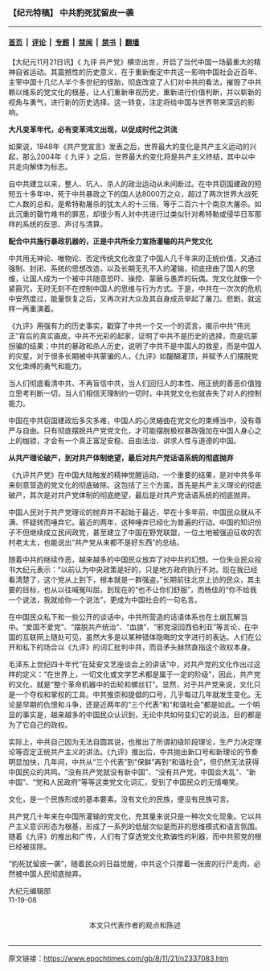### 【纪元特稿】 中共豹死犹留皮一袭

---

#### [首页](../../../..?n2337083) &nbsp;|&nbsp; [评论](../../../../../epoch-comment?n2337083) &nbsp;|&nbsp; [专题](../../../../../epoch-special?n2337083) &nbsp;|&nbsp; [禁闻](../../../../../epoch-news?n2337083) &nbsp;|&nbsp; [禁书](../../../../../books?n2337083) &nbsp;|&nbsp; [翻墙](https://github.com/gfw-breaker/nogfw/blob/master/README.md?n2337083)


<div class="post_content" id="artbody" itemprop="articleBody">
 <!-- article content begin -->
 <p>
  【大纪元11月21日讯】《
  <ok href="https://www.epochtimes.com/gb/tag/%E4%B9%9D%E8%AF%84.html">
   九评
  </ok>
  共产党》横空出世，开启了当代中国一场最重大的精神自省运动。其震撼性的历史意义，在于重新衡定中共这一影响中国社会近百年、主宰中国十几亿人半个多世纪的怪胎，彻底改变了人们对中共的看法，摧毁了中共赖以维系的党文化的根基，让人们重新审视历史，重新进行价值判断，并以崭新的视角与勇气，进行新的历史选择。这一转变，注定将给中国与世界带来深远的影响。
 </p>
 <p>
  <b>
   大凡变革年代，必有变革鸿文出现，以促成时代之洪流
  </b>
 </p>
 <p>
  如果说，1848年《共产党宣言》发表之后，世界最大的变化是共产主义运动的兴起，那么2004年《
  <ok href="https://www.epochtimes.com/gb/tag/%E4%B9%9D%E8%AF%84.html">
   九评
  </ok>
  》之后，世界最大的变化将是共产主义终结，其中以中共走向解体为标志。
 </p>
 <p>
  自中共建立以来，整人、坑人、杀人的政治运动从未间断过。在中共窃国建政的短短五十多年中，死于中共暴政之下的国人达8000万之众，超过了两次世界大战死亡人数的总和，是希特勒屠杀的犹太人的十三倍，等于二百六十个南京大屠杀。如此沉重的罄竹难书的罪恶，却很少有人对中共进行过类似针对希特勒或侵华日军那样的系统的反思、声讨与清算。
 </p>
 <p>
  <b>
   配合中共施行暴政机器的，正是中共所全力宣扬灌输的共产党文化
  </b>
 </p>
 <p>
  中共用无神论、唯物论、否定传统文化改变了中国人几千年来的正统价值，又通过强制、封闭、系统的思想改造，以及长期无孔不入的灌输，彻底扭曲了国人的思维，让国人成为一个被中共随意恐吓、操控、蒙蔽与愚弄的玩偶。党文化就像一个紧箍咒，无时无刻不在控制中国人的思维与行为方式。于是，中共在一次次的危机中安然度过，能量恢复之后，又再次对大众及其自身成员举起了屠刀。悲剧，就这样一再重演着。
 </p>
 <p>
  《九评》用强有力的历史事实，戳穿了中共一个又一个的谎言，揭示中共“伟光正”背后的真实画皮。中共不光彩的起家，证明了中共不是历史的选择，而是坑蒙拐骗的结果；中共的暴政和杀人历史，说明了中共不是中国人的救星，而是中国人的灾星。对于很多长期被中共蒙骗的人，《九评》如醍醐灌顶，并赋予人们摆脱党文化束缚的勇气和能力。
 </p>
 <p>
  当人们彻底看清中共、不再盲信中共，当人们回归人的本性、用正统的善恶价值独立思考判断一切，当人们相信天理制约一切时，中共党文化也就丧失了对人的控制能力。
 </p>
 <p>
  中国在中共窃国建政后多灾多难，中国人的心灵蜷曲在党文化的束缚当中，没有尊严与自由。只有彻底摆脱共产党党文化，才可能摆脱极权暴政强加在中国人身心之上的枷锁，才会有一个真正富足安稳、自由法治、讲求人性与道德的中国。
 </p>
 <p>
  <b>
   从共产理论破产，到对共产体制绝望，最后对共产党话语系统的彻底抛弃
  </b>
 </p>
 <p>
  《九评共产党》在中国大陆触发的精神觉醒运动，一个重要的结果，是对中共多年来刻意营造的党文化的彻底破除。这包括了三个方面，首先是共产主义理论的彻底破产，其次是对共产党体制的彻底绝望，最后是对共产党话语系统的彻底抛弃。
 </p>
 <p>
  中国人民对于共产党理论的抛弃并不起始于最近，早在十多年前，中国民众就从不满、怀疑转而唾弃它。最近的两年，这种唾弃已经化为普遍的行动。中国的知识份子不但继续成立民间政党，甚至建立了中国在野党联盟，一位土地被强迫征收的农村老太太，也能说出“共产党从来都不是好东西”的总结。
 </p>
 <p>
  随着中共的继续作恶，越来越多的中国民众放弃了对中共的幻想。一位失业民众投书大纪元表示：“以前认为中央政策是好的，只是地方政府执行不对。现在我已经看清楚了，这个党从上到下，根本就是一群强盗。”长期前往北京上访的民众，其主要的目标，也从以往喊冤叫屈，到现在的“也不让你们舒服”，而杨佳的“你不给我一个说法，我就给你一个说法”，更成为中国社会的一句名言。
 </p>
 <p>
  在中国民众私下和一些公开的谈话中，中共所营造的话语体系也在土崩瓦解当中。“爱国不爱党”、“摆脱共产统治”、“血旗”、“邪党滚回西伯利亚”等言论，在中国的互联网上随处可见，虽然大多是以某种错体隐晦的文字进行的表达。人们在公开和私下的场合以《九评》的词汇批判中共，而且矛头赫然直指这个政权本身。
 </p>
 <p>
  毛泽东上世纪四十年代“在延安文艺座谈会上的讲话”中，对共产党的文化作出过这样的定义：“在世界上，一切文化或文学艺术都是属于一定的阶级”，因此，共产党的文化，就是“整个革命机器中的齿轮和螺丝钉”。显然，对于共产党来说，文化只是一个夺权和掌权的工具。中共推崇和提倡的口号，几乎每过几年就发生变化。无论是早期的仇恨和斗争，还是近两年的“三个代表”和“和谐社会”都是如此。一个明显的事实是，越来越多的中国民众认识到，无论中共如何变幻它的说法，目的都是为了它自己的政权。
 </p>
 <p>
  实际上，中共自己因为无法自圆其说，也推出了所谓初级阶段理论，生产力决定理论等否定正统共产主义的讲法。《九评》推出后，中共抛出新口号和新理论的节奏明显加快，几年间，中共从“三个代表”到“保鲜”再到“和谐社会”，但仍然无法获得中国民众的共鸣。“没有共产党就没有新中国”、“没有共产党，中国会大乱”、“新中国”、“党和人民政府”等等这类党文化词汇，受到了中国民众的无情嘲笑。
 </p>
 <p>
  文化，是一个民族形成的基本要素。没有文化的民族，便没有民族可言。
 </p>
 <p>
  共产党几十年来在中国所灌输的党文化，充其量来说只是一种次文化现象。它以共产主义意识形态为根基，形成了一系列的低层次似是而非的思维模式和语言氛围。随着《九评》的推出和广传，人们有了穿透党文化欺骗性的利器，而中共邪党的根已经被拔除。
 </p>
 <p>
  “豹死犹留皮一袭”，随着民众的日益觉醒，中共这个只撑着一张皮的行尸走肉，必然被中国人民彻底抛弃。
 </p>
 <p>
  大纪元编辑部
  <br/>
  11-19-08
  <br/>
  <font color="#ffffff">
   (http://www.dajiyuan.com)
  </font>
  <br/>
  <center>
   <font class="GY16">
    本文只代表作者的观点和陈述
   </font>
  </center>
  <br/>
  <center>
   <font class="GY13">
   </font>
  </center>
 </p>
 <!-- article content end -->
 <div id="below_article_ad">
 </div>
</div>


---

原文链接：https://www.epochtimes.com/gb/8/11/21/n2337083.htm